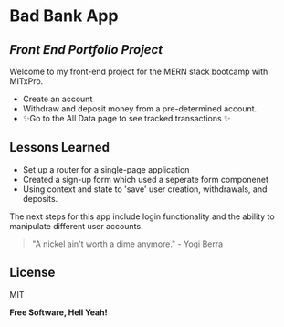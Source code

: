 # Bad Bank App
## _Front End Portfolio Project_

Welcome to my front-end project for the MERN stack bootcamp with MITxPro.

- Create an account
- Withdraw and deposit money from a pre-determined account.
- ✨Go to the All Data page to see tracked transactions ✨

## Lessons Learned

- Set up a router for a single-page application
- Created a sign-up form which used a seperate form componenet
- Using context and state to 'save' user creation, withdrawals, and deposits. 

The next steps for this app include login functionality and the ability to manipulate different user accounts. 

> "A nickel ain't worth a dime anymore." - Yogi Berra

## License

MIT

**Free Software, Hell Yeah!**
